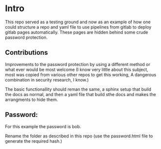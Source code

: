 # Intro
This repo served as a testing ground and now as an example of how one could structure a repo and yaml file to use pipelines from gitlab to deploy gitlab pages automatically. These pages are hidden behind some crude password protection.

## Contributions
Improvements to the password protection by using a different method or what ever would be most welcome (I know very little about this subject, most was copied from various other repos to get this working, A dangerous combination in security research, I know.)

The basic functionallity should reman the same, a sphinx setup that build the docs as normal, and then a yaml file that build sthe docs and makes the arrangments to hide them. 

## Password:
For this example the password is bob.

Rename the folder as described in this repo (use the password.html file to generate the required hash.)
